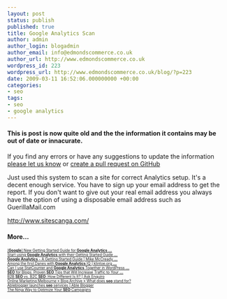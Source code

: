 ```yaml
---
layout: post
status: publish
published: true
title: Google Analytics Scan
author: admin
author_login: blogadmin
author_email: info@edmondscommerce.co.uk
author_url: http://www.edmondscommerce.co.uk
wordpress_id: 223
wordpress_url: http://www.edmondscommerce.co.uk/blog/?p=223
date: 2009-03-11 16:52:06.000000000 +00:00
categories:
- seo
tags:
- seo
- google analytics
---
```

<div class="oldpost"><h4>This is post is now quite old and the the information it contains may be out of date or innacurate.</h4>
<p>
If you find any errors or have any suggestions to update the information <a href="http://edmondscommerce.github.io/contact-us/index.html">please let us know</a>
or <a href="https://github.com/edmondscommerce/edmondscommerce.github.io">create a pull request on GitHub</a>
</p>
</div>
Just used this system to scan a site for correct Analytics setup. It's a decent enough service. You have to sign up your email address to get the report. If you don't want to give out your real email address you always have the option of using a disposable email address such as GuerillaMail.com

<a href="http://www.sitescanga.com/" rel="nofollow">http://www.sitescanga.com/</a><h4>More...</h4>
			<div style="font-size: .6em;"><a href="http://technofriends.in/2009/03/10/google-new-getting-started-guide-for-google-analytics/" rel="nofollow">[<b>Google</b>] New Getting Started Guide for <b>Google Analytics</b> <b>...</b></a><br><a href="http://www.needhelpmarketing.com/2009/03/10/start-using-google-analytics/" rel="nofollow">Start using <b>Google Analytics</b> with their Getting Started Guide <b>...</b></a><br><a href="http://www.mikemccready.ca/blog/2009/03/google-analytics-a-getting-started-guide/" rel="nofollow"><b>Google Analytics</b> - A Getting Started Guide | Mike McCready <b>...</b></a><br><a href="http://www.klintoe.org/2009/03/09/among-the-first-danes-with-google-analytics-iq/" rel="nofollow">Among the first Danes with <b>Google Analytics</b> IQ | klintoe.org <b>...</b></a><br><a href="http://wordpress4seo.com/can-i-use-statcounter-and-google-analytics-together-in-wordpress/472/" rel="nofollow">Can I use StatCounter and <b>Google Analytics</b> Together in WordPress <b>...</b></a><br><a href="http://startup.partnerup.com/2009/03/11/seo-for-blogs-proven-seo-tips-that-will-increase-traffic-to-your-blog/" rel="nofollow"><b>SEO</b> for Blogs: Proven <b>SEO</b> Tips that Will Increase Traffic to Your <b>...</b></a><br><a href="http://ask.enquiro.com/2009/b2b-seo-vs-b2c-seo-how-different-is-it/" rel="nofollow">B2B <b>SEO</b> vs. B2C <b>SEO</b>: How Different Is It? | Ask Enquiro</a><br><a href="http://themarketingmentor.com/blog/what-does-seo-stand-for/" rel="nofollow">Online Marketing Melbourne » Blog Archive » What does <b>seo</b> stand for?</a><br><a href="http://www.ableblogger.com/ableblogger-launches-seo-services/" rel="nofollow">Ableblogger launches <b>seo</b> services | Able Blogger</a><br><a href="http://www.frankyoung.net/the-ninja-way-to-optimize-your-seo-campaigns.html" rel="nofollow">The Ninja Way to Optimize Your <b>SEO</b> Campaigns</a><br></div>
